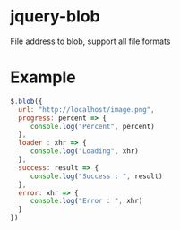 # jquery-blob
File address to blob, support all file formats

# Example

```js
$.blob({
  url: "http://localhost/image.png",
  progress: percent => {
     console.log("Percent", percent)
  },
  loader : xhr => {
     console.log("Loading", xhr)
  },
  success: result => {
     console.log("Success : ", result)
  },
  error: xhr => {
     console.log("Error : ", xhr)
  }
})
```
